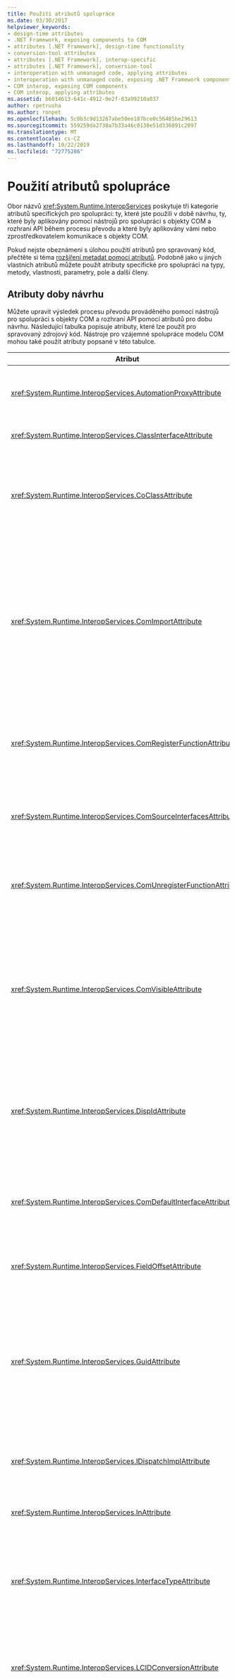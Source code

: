 ```yaml
---
title: Použití atributů spolupráce
ms.date: 03/30/2017
helpviewer_keywords:
- design-time attributes
- .NET Framework, exposing components to COM
- attributes [.NET Framework], design-time functionality
- conversion-tool attributes
- attributes [.NET Framework], interop-specific
- attributes [.NET Framework], conversion-tool
- interoperation with unmanaged code, applying attributes
- interoperation with unmanaged code, exposing .NET Framework components
- COM interop, exposing COM components
- COM interop, applying attributes
ms.assetid: b6014613-641c-4912-9e2f-83a99210a037
author: rpetrusha
ms.author: ronpet
ms.openlocfilehash: 5c0b3c9d13267abe50ee187bce0c56485be29613
ms.sourcegitcommit: 559259da2738a7b33a46c0130e51d336091c2097
ms.translationtype: MT
ms.contentlocale: cs-CZ
ms.lasthandoff: 10/22/2019
ms.locfileid: "72775286"
---
```

# <a name="applying-interop-attributes"></a>Použití atributů spolupráce
Obor názvů <xref:System.Runtime.InteropServices> poskytuje tři kategorie atributů specifických pro spolupráci: ty, které jste použili v době návrhu, ty, které byly aplikovány pomocí nástrojů pro spolupráci s objekty COM a rozhraní API během procesu převodu a které byly aplikovány vámi nebo zprostředkovatelem komunikace s objekty COM.  
  
 Pokud nejste obeznámeni s úlohou použití atributů pro spravovaný kód, přečtěte si téma [rozšíření metadat pomocí atributů](../../../docs/standard/attributes/index.md). Podobně jako u jiných vlastních atributů můžete použít atributy specifické pro spolupráci na typy, metody, vlastnosti, parametry, pole a další členy.  
  
## <a name="design-time-attributes"></a>Atributy doby návrhu  
 Můžete upravit výsledek procesu převodu prováděného pomocí nástrojů pro spolupráci s objekty COM a rozhraní API pomocí atributů pro dobu návrhu. Následující tabulka popisuje atributy, které lze použít pro spravovaný zdrojový kód. Nástroje pro vzájemné spolupráce modelu COM mohou také použít atributy popsané v této tabulce.  
  
|Atribut|Popis|  
|---------------|-----------------|  
|<xref:System.Runtime.InteropServices.AutomationProxyAttribute>|Určuje, zda má být typ zařazen pomocí zařazovacího modulu automatizace nebo vlastního proxy a zástupné procedury.|  
|<xref:System.Runtime.InteropServices.ClassInterfaceAttribute>|Řídí typ rozhraní generovaného pro třídu.|  
|<xref:System.Runtime.InteropServices.CoClassAttribute>|Určuje identifikátor CLSID původní coclass importované z knihovny typů.<br /><br /> Nástroje zprostředkovatele komunikace s objekty COM obvykle používají tento atribut.|  
|<xref:System.Runtime.InteropServices.ComImportAttribute>|Označuje, že definice typu coclass nebo rozhraní byla naimportována z knihovny typů modelu COM. Modul runtime pomocí tohoto příznaku informuje o tom, jak typ aktivovat a zařadit. Tento atribut zakazuje export typu zpět do knihovny typů.<br /><br /> Nástroje zprostředkovatele komunikace s objekty COM obvykle používají tento atribut.|  
|<xref:System.Runtime.InteropServices.ComRegisterFunctionAttribute>|Označuje, že metoda by měla být volána, když je sestavení registrováno pro použití z modelu COM, aby bylo možné během procesu registrace spustit uživatelsky psaný kód.|  
|<xref:System.Runtime.InteropServices.ComSourceInterfacesAttribute>|Označuje rozhraní, která jsou zdrojem událostí pro třídu.<br /><br /> Nástroje pro spolupráci s objekty COM mohou použít tento atribut.|  
|<xref:System.Runtime.InteropServices.ComUnregisterFunctionAttribute>|Označuje, že metoda by měla být volána, když je zrušena registrace sestavení z modelu COM, aby mohl být během procesu proveden uživatelsky napsaný kód.|  
|<xref:System.Runtime.InteropServices.ComVisibleAttribute>|Pokud se hodnota atributu rovná **false**, vykresluje se typy neviditelné na com. Tento atribut lze použít na jednotlivý typ nebo na celé sestavení pro řízení viditelnosti modelu COM. Ve výchozím nastavení jsou viditelné všechny spravované, veřejné typy. atribut není nutné, aby jej bylo možné zobrazit.|  
|<xref:System.Runtime.InteropServices.DispIdAttribute>|Určuje identifikátor odeslání objektu COM (DISPID) metody nebo pole. Tento atribut obsahuje identifikátor DISPID pro metodu, pole nebo vlastnost, kterou popisuje.<br /><br /> Nástroje pro spolupráci s objekty COM mohou použít tento atribut.| 
|<xref:System.Runtime.InteropServices.ComDefaultInterfaceAttribute>|Označuje výchozí rozhraní pro třídu COM implementovanou v rozhraní .NET.<br /><br /> Nástroje pro spolupráci s objekty COM mohou použít tento atribut.|
|<xref:System.Runtime.InteropServices.FieldOffsetAttribute>|Označuje fyzickou pozici každého pole v rámci třídy při použití s **StructLayoutAttribute**a **LayoutKind** je nastaven na hodnotu Explicit.|  
|<xref:System.Runtime.InteropServices.GuidAttribute>|Určuje globálně jedinečný identifikátor (GUID) třídy, rozhraní nebo celé knihovny typů. Řetězec předaný atributu musí být formát, který je přijatelným argumentem konstruktoru pro typ **System. GUID**.<br /><br /> Nástroje pro spolupráci s objekty COM mohou použít tento atribut.|  
|<xref:System.Runtime.InteropServices.IDispatchImplAttribute>|Určuje, která implementace rozhraní **IDispatch** používá modul CLR při vystavování duálních rozhraní a IDispatch do modelu COM.|  
|<xref:System.Runtime.InteropServices.InAttribute>|Označuje, že data by měla být zařazena do volajícího. Dá se použít k parametrům atributů.|  
|<xref:System.Runtime.InteropServices.InterfaceTypeAttribute>|Řídí způsob zpřístupnění spravovaného rozhraní klientům modelu COM (pouze duální, IUnknown-odvozený nebo IDispatch).<br /><br /> Nástroje pro spolupráci s objekty COM mohou použít tento atribut.|  
|<xref:System.Runtime.InteropServices.LCIDConversionAttribute>|Označuje, že signatura nespravované metody očekává parametr LCID.<br /><br /> Nástroje pro spolupráci s objekty COM mohou použít tento atribut.|  
|<xref:System.Runtime.InteropServices.MarshalAsAttribute>|Určuje, jak mají být data v polích nebo parametrech zařazena mezi spravovaný a nespravovaný kód. Atribut je vždy volitelný, protože každý datový typ má výchozí chování zařazování.<br /><br /> Nástroje pro spolupráci s objekty COM mohou použít tento atribut.|  
|<xref:System.Runtime.InteropServices.OptionalAttribute>|Označuje, že parametr je nepovinný.<br /><br /> Nástroje pro spolupráci s objekty COM mohou použít tento atribut.|  
|<xref:System.Runtime.InteropServices.OutAttribute>|Označuje, že data v poli nebo parametru musí být zařazena z pojmenovaného objektu zpět na jeho volajícího.|  
|<xref:System.Runtime.InteropServices.PreserveSigAttribute>|Potlačí transformaci signatury HRESULT nebo retval, která obvykle probíhá během volání meziprovozu. Atribut ovlivňuje zařazování i export knihovny typů.<br /><br /> Nástroje pro spolupráci s objekty COM mohou použít tento atribut.|  
|<xref:System.Runtime.InteropServices.ProgIdAttribute>|Určuje identifikátor ProgID .NET Framework třídy. Lze použít pro třídy atributů.|  
|<xref:System.Runtime.InteropServices.StructLayoutAttribute>|Ovládá fyzické rozložení polí třídy.<br /><br /> Nástroje pro spolupráci s objekty COM mohou použít tento atribut.|  
  
## <a name="conversion-tool-attributes"></a>Atributy nástroje pro převod  
 Následující tabulka popisuje atributy, které se během procesu převodu vztahují na nástroje COM interop Tools. Tyto atributy nepoužijete v době návrhu.  
  
|Atribut|Popis|  
|---------------|-----------------|  
|<xref:System.Runtime.InteropServices.ComAliasNameAttribute>|Označuje alias COM pro parametr nebo typ pole. Dá se použít k parametrům atributů, polím nebo návratovým hodnotám.|  
|<xref:System.Runtime.InteropServices.ComConversionLossAttribute>|Označuje, že informace o třídě nebo rozhraní byly při importu z knihovny typů do sestavení ztraceny.|  
|<xref:System.Runtime.InteropServices.ComEventInterfaceAttribute>|Identifikuje zdrojové rozhraní a třídu, která implementuje metody rozhraní události.|  
|<xref:System.Runtime.InteropServices.ImportedFromTypeLibAttribute>|Označuje, že bylo sestavení původně importováno z knihovny typů modelu COM. Tento atribut obsahuje definici knihovny typů původní knihovny typů.|  
|<xref:System.Runtime.InteropServices.TypeLibFuncAttribute>|Obsahuje **FUNCFLAGS** , které byly původně importovány pro tuto funkci z knihovny typů modelu COM.|  
|<xref:System.Runtime.InteropServices.TypeLibTypeAttribute>|Obsahuje **TYPEFLAGS** , které byly původně importovány pro tento typ z knihovny typů modelu COM.|  
|<xref:System.Runtime.InteropServices.TypeLibVarAttribute>|Obsahuje **VARFLAGS** , které byly původně importovány pro tuto proměnnou z knihovny typů modelu COM.|  
  
## <a name="see-also"></a>Viz také:

- <xref:System.Runtime.InteropServices>
- [Vystavení komponent architektury .NET Framework pro COM](../../../docs/framework/interop/exposing-dotnet-components-to-com.md)
- [Atributy](../../../docs/standard/attributes/index.md)
- [Kvalifikace typů .NET pro spolupráci](../../../docs/standard/native-interop/qualify-net-types-for-interoperation.md)
- [Balení .NET Framework sestavení pro model COM](../../../docs/framework/interop/packaging-an-assembly-for-com.md)
